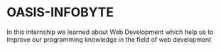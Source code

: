 # OASIS-INFOBYTE
In this internship we learned about Web Development which help us to improve our programming knowledge in the field of web development
